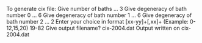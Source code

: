 To generate cix file:
  Give number of baths ...  3
  Give degeneracy of bath number 0 ...  6
  Give degeneracy of bath number 1 ...  6
  Give degeneracy of bath number 2 ...  2
  Enter your choice in format [xx-yy]+[,xx]+ (Example: 0-12,15,20)
     19-82
  Give output filename?
     cix-2004.dat
  Output written on cix-2004.dat
